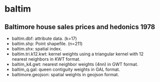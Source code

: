baltim
======

Baltimore house sales prices and hedonics 1978
----------------------------------------------------------------

* baltim.dbf: attribute data. (k=17)
* baltim.shp: Point shapefile. (n=211)
* baltim.shx: spatial index.
* baltim.tri.k12.kwt: kernel weights using a triangular kernel with 12 nearest neighbors in KWT format.
* baltim_k4.gwt: nearest neighbor weights (4nn) in GWT format.
* baltim_q.gal: queen contiguity weights in GAL format.
* baltimore.geojson: spatial weights in geojson format.

